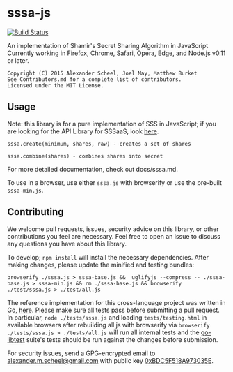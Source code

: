 # sssa-js
[![Build Status](https://travis-ci.org/SSSaaS/sssa-js.svg?branch=master)](https://travis-ci.org/SSSaaS/sssa-js)

An implementation of Shamir's Secret Sharing Algorithm in JavaScript
Currently working in Firefox, Chrome, Safari, Opera, Edge,
and Node.js v0.11 or later.

    Copyright (C) 2015 Alexander Scheel, Joel May, Matthew Burket  
    See Contributors.md for a complete list of contributors.  
    Licensed under the MIT License.  

## Usage
Note: this library is for a pure implementation of SSS in JavaScript;
if you are looking for the API Library for SSSaaS, look [here](https://github.com/SSSAAS/sssaas-js).

    sssa.create(minimum, shares, raw) - creates a set of shares

    sssa.combine(shares) - combines shares into secret

For more detailed documentation, check out docs/sssa.md.

To use in a browser, use either `sssa.js` with browserify or use the pre-built
`sssa-min.js`.

## Contributing
We welcome pull requests, issues, security advice on this library, or other contributions you feel are necessary. Feel free to open an issue to discuss any questions you have about this library.

To develop; `npm install` will install the necessary dependencies. After making
changes, please update the minified and testing bundles:

    browserify ./sssa.js > sssa-base.js &&  uglifyjs --compress -- ./sssa-base.js > sssa-min.js && rm ./sssa-base.js && browserify ./test/sssa.js > ./test/all.js

The reference implementation for this cross-language project was written in Go, [here](https://github.com/SSSAAS/sssa-golang).
Please make sure all tests pass before submitting a pull request. In particular,
`node ./tests/sssa.js` and loading `tests/testing.html` in available browsers
after rebuilding all.js with browserify via `browserify ./tests/sssa.js > ./tests/all.js`
will run all internal tests and the [go-libtest](https://github.com/SSSAAS/go-libtest) suite's
tests should be run against the changes before submission.

For security issues, send a GPG-encrypted email to <alexander.m.scheel@gmail.com> with public key [0xBDC5F518A973035E](https://pgp.mit.edu/pks/lookup?op=vindex&search=0xBDC5F518A973035E).
